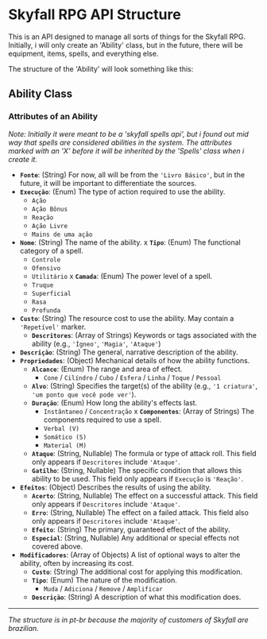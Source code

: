 # Skyfall RPG API Structure

This is an API designed to manage all sorts of things for the Skyfall RPG. Initially, i will only create an 'Ability' class, but in the future, there will be equipment, items, spells, and everything else.

The structure of the 'Ability' will look something like this:

## Ability Class
### Attributes of an Ability
*Note: Initially it were meant to be a 'skyfall spells api', but i found out mid way that spells are considered abilities in the system. The attributes marked with an 'X' before it will be inherited by the 'Spells' class when i create it.*

- **`Fonte`**: (String) For now, all will be from the `'Livro Básico'`, but in the future, it will be important to differentiate the sources.
- **`Execução`**: (Enum) The type of action required to use the ability.
  - `Ação`
  - `Ação Bônus`
  - `Reação`
  - `Ação Livre`
  - `Mains de uma ação`
- **`Nome`**: (String) The name of the ability.
x **`Tipo`**: (Enum) The functional category of a spell.
  - `Controle`
  - `Ofensivo`
  - `Utilitário`
x **`Camada`**: (Enum) The power level of a spell.
  - `Truque`
  - `Superficial`
  - `Rasa`
  - `Profunda`
- **`Custo`**: (String) The resource cost to use the ability. May contain a `'Repetível'` marker.
  - **`Descritores`**: (Array of Strings) Keywords or tags associated with the ability (e.g., `'Ígneo'`, `'Magia'`, `'Ataque'`)
- **`Descrição`**: (String) The general, narrative description of the ability.
- **`Propriedades`**: (Object) Mechanical details of how the ability functions.
  - **`Alcance`**: (Enum) The range and area of effect.
    - `Cone` / `Cilíndro` / `Cubo` / `Esfera` / `Linha` / `Toque` / `Pessoal`
  - **`Alvo`**: (String) Specifies the target(s) of the ability (e.g., `'1 criatura'`, `'um ponto que você pode ver'`).
  - **`Duração`**: (Enum) How long the ability's effects last.
    - `Instântaneo` / `Concentração`
  x **`Componentes`**: (Array of Strings) The components required to use a spell.
    - `Verbal (V)`
    - `Somático (S)`
    - `Material (M)`
  - **`Ataque`**: (String, Nullable) The formula or type of attack roll. This field only appears if `Descritores` include `'Ataque'`.
  - **`Gatilho`**: (String, Nullable) The specific condition that allows this ability to be used. This field only appears if `Execução` is `'Reação'`.
- **`Efeitos`**: (Object) Describes the results of using the ability.
  - **`Acerto`**: (String, Nullable) The effect on a successful attack. This field only appears if `Descritores` include `'Ataque'`.
  - **`Erro`**: (String, Nullable) The effect on a failed attack. This field also only appears if `Descritores` include `'Ataque'`.
  - **`Efeito`**: (String) The primary, guaranteed effect of the ability.
  - **`Especial`**: (String, Nullable) Any additional or special effects not covered above.
- **`Modificadores`**: (Array of Objects) A list of optional ways to alter the ability, often by increasing its cost.
  - **`Custo`**: (String) The additional cost for applying this modification.
  - **`Tipo`**: (Enum) The nature of the modification.
    - `Muda` / `Adiciona` / `Remove` / `Amplificar`
  - **`Descrição`**: (String) A description of what this modification does.

---
*The structure is in pt-br because the majority of customers of Skyfall are brazilian.*